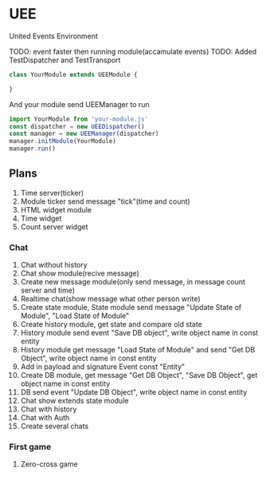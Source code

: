 # UEE
United Events Environment

TODO: event faster then running module(accamulate events)
TODO: Added TestDispatcher and TestTransport

```javascript
class YourModule extends UEEModule {

}
```

And your module send UEEManager to run
```javascript
import YourModule from 'your-module.js'
const dispatcher = new UEEDispatcher()
const manager = new UEEManager(dispatcher)
manager.initModule(YourModule)
manager.run()
```

## Plans
1. Time server(ticker)
1. Module ticker send message "tick"(time and count)
1. HTML widget module
1. Time widget
1. Count server widget

### Chat
1. Chat without history
2. Chat show module(recive message)
2. Create new message module(only send message, in message count server and time)
2. Realtime chat(show message what other person write)
3. Create state module, State module send message "Update State of Module", "Load State of Module"
3. Create history module, get state and compare old state
3. History module send event "Save DB object", write object name in const entity 
3. History module get message "Load State of Module" and send "Get DB Object", write object name in const entity 
3. Add in payload and signature Event const "Entity"
3. Create DB module, get message  "Get DB  Object", "Save DB  Object", get object name in const entity 
3. DB send event "Update DB Object", write object name in const entity
3. Chat show extends state module
3. Chat with history
4. Chat with Auth
4. Create several chats

### First game
1. Zero-cross game